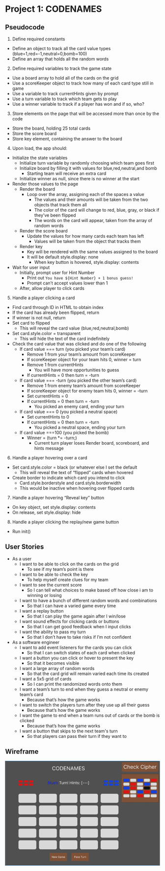 # Project 1: CODENAMES #

## Pseudocode ##
1. Define required constants
- Define an object to track all the card value types (blue=1,red=-1,neutral=0,bomb=100)
- Define an array that holds all the random words
2. Define required variables to track the game state
- Use a board array to hold all of the cards on the grid
- Use a scoreKeeper object to track how many of each card type still in game
- Use a variable to track currentHints given by prompt
- Use a turn variable to track which team gets to play
- Use a winner variable to track if a player has won and if so, who?
3. Store elements on the page that will be accessed more than once by the code
- Store the board, holding 25 total cards
- Store the score board
- Store key element, containing the answer to the board
4. Upon load, the app should:
- Initialize the state variables
    - Initialize turn variable by randomly choosing which team goes first
    - Initialize board by filling it with values for blue,red,neutral,and bomb
        - Starting team will receive an extra card
    - Initialize winner as null, since there is no winner at the start
- Render those values to the page
    - Render the board
        - Loop over the array, assigning each of the spaces a value
            - The values and their amounts will be taken from the two objects that track them all
            - The color of the card will change to red, blue, gray, or black if they’ve been flipped
            - The words on the card will appear, taken from the array of random words
    - Render the score board
        - Update the values for how many cards each team has left
            - Values will be taken from the object that tracks them
    - Render key
        - Key will be rendered with the same values assigned to the board
        - It will be default style.display: none
            - When key button is hovered, style.display: contents
- Wait for user input
    - Initially, prompt user for Hint Number
        - Print out `You have ${Hint Number} + 1 bonus guess!`
        - Prompt can’t accept values lower than 1
    - After, allow player to click cards
5. Handle a player clicking a card
- Find card through ID in HTML to obtain index
- If the card has already been flipped, return
- If winner is not null, return
- Set card to flipped
    - This will reveal the card value (blue,red,neutral,bomb)
- Set card.style.color = transparent
    - This will hide the text of the card indefinitely
- Check the card value that was clicked and do one of the following
    - If card value === turn (you picked your team’s card)
        - Remove 1 from your team’s amount from scoreKeeper
        - If scoreKeeper object for your team hits 0, winner = turn
        - Remove 1 from currentHints
            - You will have more opportunities to guess
        - If currentHints = 0 then turn = -turn
    - If card value === -turn (you picked the other team’s card)
        - Remove 1 from enemy team’s amount from scoreKeeper
        - If scoreKeeper object for enemy team hits 0, winner = -turn
        - Set currentHints = 0
        - If currentHints = 0 then turn = -turn
            - You picked an enemy card, ending your turn
    - If card value === 0 (you picked a neutral space)
        - Set currentHints to 0
        - If currentHints = 0 then turn = -turn
            - You picked a neutral space, ending your turn
    - If card value ===100 (you picked the bomb)
        - Winner = (turn *= -turn;)
            - Current turn player loses
Render board, scoreboard, and hints message
6. Handle a player hovering over a card
- Set card.style.color = black (or whatever else I set the default
    - This will reveal the text of “flipped” cards when hovered
- Create border to indicate which card you intend to click
    - Card.style.borderstyle and card.style.borderwidth
    - This would be inactive when hovering over flipped cards
7. Handle a player hovering “Reveal key” button
- On key object, set style.display: contents
- On release, set style.display: hide 
8. Handle a player clicking the replay/new game button
- Run init()

## User Stories ##
- As a user
    - I want to be able to click on the cards on the grid
        - To see if my team’s point is there
    - I want to be able to check the key
        - To help myself create clues for my team
    - I want to see the current score
        - So I can tell what choices to make based off how close i am to winning or losing
    - I want to have a bunch of different random words and combinations
        - So that I can have a varied game every time
    - I want a replay button
        - So that I can play the game again after I win/lose
    - I want sound effects for clicking cards or buttons
        - So that I can get good feedback when I input clicks
    - I want the ability to pass my turn
        - So that I don’t have to take risks if I’m not confident
- As a software engineer
    - I want to add event listeners for the cards you can click
        - So that I can switch states of each card when clicked
    - I want a button you can click or hover to present the key
        - So that it becomes visible
    - I want a large array of random words
        - So that the card grid will remain varied each time its created
    - I want a 5x5 grid of cards
        - So I can print the randomized words onto them
    - I want a team’s turn to end when they guess a neutral or enemy team’s card
        - Because that’s how the game works
    - I want to switch the players turn after they use up all their guess
        - Because that’s how the game works
    - I want the game to end when a team runs out of cards or the bomb is clicked
        - Because that’s how the game works
    - I want a button that skips to the next team's turn
        - So that players can pass their turn if they want to

## Wireframe ##
![Here's my wireframe for CODENAMES](img/project1%20wireframe.PNG)